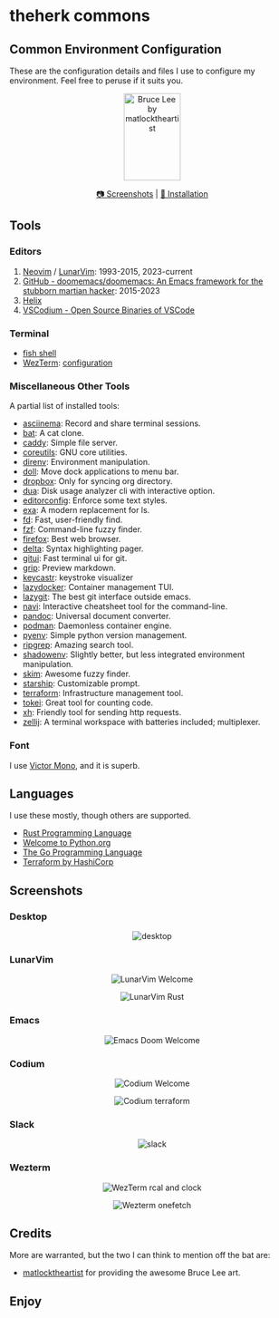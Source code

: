 # theherk commons
## Common Environment Configuration

These are the configuration details and files I use to configure my environment. Feel free to peruse if it suits you.

<p align="center"><img src="./img/bruce-matlocktheartist_200w.png" alt="Bruce Lee by matlocktheartist" width="100" height="154"/></p>

<p align="center"><a href="#screenshots"> 📷️ Screenshots</a> | <a href="./INSTALLATION.md"> 🚀 Installation</a></p>

## Tools

### Editors

1. [Neovim](https://neovim.io/) / [LunarVim](https://www.lunarvim.org/): 1993-2015, 2023-current
2. [GitHub - doomemacs/doomemacs: An Emacs framework for the stubborn martian hacker](https://github.com/doomemacs/doomemacs): 2015-2023
3. [Helix](https://helix-editor.com/)
4. [VSCodium - Open Source Binaries of VSCode](https://vscodium.com/)

### Terminal

- [fish shell](https://fishshell.com/)
- [WezTerm](https://wezfurlong.org/wezterm/): [configuration](.config/wezterm/wezterm.lua)

### Miscellaneous Other Tools

A partial list of installed tools:

- [asciinema](https://asciinema.org/): Record and share terminal sessions.
- [bat](https://github.com/sharkdp/bat): A cat clone.
- [caddy](https://github.com/caddyserver/caddy): Simple file server.
- [coreutils](https://www.gnu.org/software/coreutils/): GNU core utilities.
- [direnv](https://direnv.net/): Environment manipulation.
- [doll](https://github.com/xiaogdgenuine/Doll): Move dock applications to menu bar.
- [dropbox](https://formulae.brew.sh/cask/dropbox): Only for syncing org directory.
- [dua](https://github.com/Byron/dua-cli): Disk usage analyzer cli with interactive option.
- [editorconfig](https://editorconfig.org/): Enforce some text styles.
- [exa](https://the.exa.website/): A modern replacement for ls.
- [fd](https://github.com/sharkdp/fd): Fast, user-friendly find.
- [fzf](https://github.com/junegunn/fzf): Command-line fuzzy finder.
- [firefox](https://www.mozilla.org/en-US/firefox/new/): Best web browser.
- [delta](https://github.com/dandavison/delta): Syntax highlighting pager.
- [gitui](https://github.com/extrawurst/gitui): Fast terminal ui for git.
- [grip](https://github.com/joeyespo/grip): Preview markdown.
- [keycastr](https://github.com/keycastr/keycastr): keystroke visualizer
- [lazydocker](https://github.com/jesseduffield/lazydocker): Container management TUI.
- [lazygit](https://github.com/jesseduffield/lazygit): The best git interface outside emacs.
- [navi](https://github.com/denisidoro/navi): Interactive cheatsheet tool for the command-line.
- [pandoc](https://pandoc.org/): Universal document converter.
- [podman](https://podman.io/): Daemonless container engine.
- [pyenv](https://github.com/pyenv/pyenv): Simple python version management.
- [ripgrep](https://github.com/BurntSushi/ripgrep): Amazing search tool.
- [shadowenv](https://github.com/Shopify/shadowenv): Slightly better, but less integrated environment manipulation.
- [skim](https://github.com/lotabout/skim): Awesome fuzzy finder.
- [starship](https://starship.rs/): Customizable prompt.
- [terraform](https://www.terraform.io/): Infrastructure management tool.
- [tokei](https://github.com/XAMPPRocky/tokei): Great tool for counting code.
- [xh](https://github.com/ducaale/xh): Friendly tool for sending http requests.
- [zellij](https://zellij.dev/): A terminal workspace with batteries included; multiplexer.

### Font

I use [Victor Mono](https://rubjo.github.io/victor-mono/), and it is superb.

## Languages

I use these mostly, though others are supported.

- [Rust Programming Language](https://www.rust-lang.org/)
- [Welcome to Python.org](https://www.python.org/)
- [The Go Programming Language](https://go.dev/)
- [Terraform by HashiCorp](https://www.terraform.io/)

## Screenshots

### Desktop

<p align="center"><img src="./img/desktop.png" alt="desktop" /></p>

### LunarVim

<p align="center"><img src="./img/lunarvim-dashboard.png" alt="LunarVim Welcome" /></p>
<p align="center"><img src="./img/lunarvim-rust.png" alt="LunarVim Rust" /></p>

### Emacs

<p align="center"><img src="./img/emacs-doom.png" alt="Emacs Doom Welcome" /></p>

### Codium

<p align="center"><img src="./img/codium-welcome.png" alt="Codium Welcome" /></p>
<p align="center"><img src="./img/codium.png" alt="Codium terraform" /></p>

### Slack

<p align="center"><img src="./img/slack.png" alt="slack" /></p>

### Wezterm

<p align="center"><img src="./img/wezterm-cal-and-clock.png" alt="WezTerm rcal and clock" /></p>
<p align="center"><img src="./img/wezterm-onefetch.png" alt="Wezterm onefetch" /></p>

## Credits

More are warranted, but the two I can think to mention off the bat are:

- [matlocktheartist](https://www.deviantart.com/matlocktheartist/art/Bruce-Lee-Puzzled-322967405) for providing the awesome Bruce Lee art.

## Enjoy

[^1]: [Open VSX](https://open-vsx.org/)
